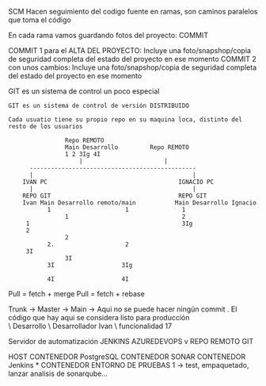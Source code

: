 
SCM
Hacen seguimiento del codigo fuente en ramas, son caminos paralelos que toma el código 

En cada rama vamos guardando fotos del proyecto: COMMIT

COMMIT 1 para el ALTA DEL PROYECTO: Incluye una foto/snapshop/copia de seguridad completa del estado del proyecto en ese momento
COMMIT 2 con unos cambios:          Incluye una foto/snapshop/copia de seguridad completa del estado del proyecto en ese momento



GIT es un sistema de control un poco especial

    GIT es un sistema de control de versión DISTRIBUIDO
    
    Cada usuatio tiene su propio repo en su maquina loca, distinto del resto de los usuarios
    
                    Repo REMOTO
                    Main Desarrollo         Repo REMOTO
                    1 2 3Ig 4I
                        |                       |
          -----------------------------------------------
          |                                             |
        IVAN PC                                     IGNACIO PC
          |                                             |
        REPO GIT                                    REPO GIT
        Ivan Main Desarrollo remoto/main           Main Desarrollo Ignacio
               1                     1               1
                    1                                2
         1                                           3Ig
         2          
                    2
               2.                    2
         3I
                    3I
               3I                   3Ig
               
               4I                   4I
               
               
Pull = fetch + merge
Pull = fetch + rebase


Trunk -> Master -> Main -> Aqui no se puede hacer ningún commit . El código que hay aqui se considera listo para producción
                    \
                     \ Desarrollo
                                 \ Desarrollador Ivan
                                 \ funcionalidad 17


Servidor de automatización JENKINS    AZUREDEVOPS 
                            v
                            REPO REMOTO GIT
                            
HOST
    CONTENEDOR PostgreSQL
    CONTENEDOR SONAR
    CONTENEDOR Jenkins *
    CONTENEDOR ENTORNO DE PRUEBAS 1 -> test, empaquetado, lanzar analisis de sonarqube... 
    
    
    
